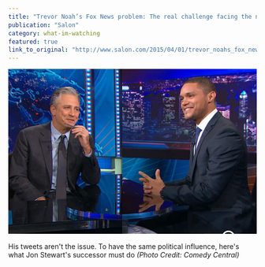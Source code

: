 ```yaml
---
title: "Trevor Noah’s Fox News problem: The real challenge facing the new “Daily Show” host"
publication: "Salon"
category: what-im-watching
featured: true
link_to_original: "http://www.salon.com/2015/04/01/trevor_noahs_fox_news_problem_the_real_challenge_facing_the_new_daily_show_host/"
---
```

![](/assets/img/stewart_noah.jpg)

His tweets aren't the issue. To have the same political influence, here's what Jon Stewart's successor must do
_(Photo Credit: Comedy Central)_
